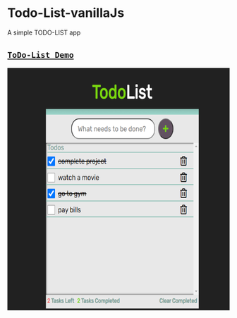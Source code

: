 # Todo-List-vanillaJs
A simple TODO-LIST app
## [`ToDo-List Demo`](https://devilzer.github.io/Todo-List-vanillaJs/)
<img src="images/refPic.png" height="550px"/>
